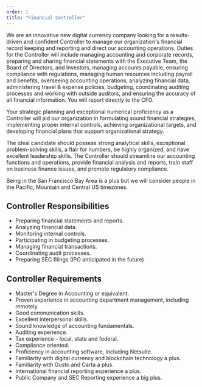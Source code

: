 ```yaml
---
order: 1
title: "Financial Controller"
---
```


We are an innovative new digital currency company looking for a results-driven and confident Controller to manage our organization's financial record keeping and reporting and direct our accounting operations.  Duties for the Controller will include managing accounting and corporate records, preparing and sharing financial statements with the Executive Team, the Board of Directors, and Investors, managing accounts payable, ensuring compliance with regulations, managing human resources including payroll and benefits, overseeing accounting operations, analyzing financial data, administering travel & expense policies, budgeting, coordinating auditing processes and working with outside auditors, and ensuring the accuracy of all financial information. You will report directly to the CFO.  

Your strategic planning and exceptional numerical proficiency as a Controller will aid our organization in formulating sound financial strategies, implementing proper internal controls, achieving organizational targets, and developing financial plans that support organizational strategy.

The ideal candidate should possess strong analytical skills, exceptional problem-solving skills, a flair for numbers, be highly organized, and have excellent leadership skills. The Controller should streamline our accounting functions and operations, provide financial analysis and reports, train staff on business finance issues, and promote regulatory compliance.

Being in the San Francisco Bay Area is a plus but we will consider people in the Pacific, Mountain and Central US timezones.

## Controller Responsibilities

- Preparing financial statements and reports.
- Analyzing financial data.
- Monitoring internal controls.
- Participating in budgeting processes.
- Managing financial transactions.
- Coordinating audit processes.
- Preparing SEC filings (IPO anticipated in the future)

## Controller Requirements

- Master's Degree in Accounting or equivalent.
- Proven experience in accounting department management, including remotely.
- Good communication skills.
- Excellent interpersonal skills.
- Sound knowledge of accounting fundamentals.
- Auditing experience.
- Tax experience – local, state and federal.
- Compliance oriented.
- Proficiency in accounting software, including Netsuite.
- Familiarity with digital currency and blockchain technology a plus.
- Familiarity with Gusto and Carta a plus.
- International financial reporting experience a plus.
- Public Company and SEC Reporting experience a big plus.
